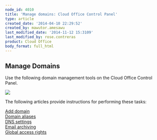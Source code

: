 ```yaml
---
node_id: 4010
title: 'Manage domains: Cloud Office Control Panel'
type: article
created_date: '2014-04-10 22:29:52'
created_by: mawutor.amesawu
last_modified_date: '2014-11-12 15:3109'
last_modified_by: rose.contreras
product: Cloud Office
body_format: full_html
---
```


**Manage Domains**
------------------

Use the following domain management tools on the Cloud Office Control
Panel.

**![](/knowledge_center/sites/default/files/field/image/SnapCrab_NoName_2014-4-10_16-20-50_No-00.png)**

The following articles provide instructions for performing these tasks:

[Add domain](add-domain-email-apps-control-panel)<br>
 [Domain aliases](manage-domain-aliases-email-apps-control-panel)<br>
 [DNS settings](dns-settings-email-apps-control-panel)<br>
 [Email archiving](enable-email-archiving-email-apps-control-panel)<br>
 [Global access rights](global-access-rights-email-apps-control-panel)

